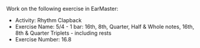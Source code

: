 Work on the following exercise in EarMaster:
- Activity: Rhythm Clapback
- Exercise Name: 5/4 - 1 bar: 16th, 8th, Quarter, Half & Whole notes, 16th, 8th & Quarter Triplets - including rests
- Exercise Number: 16.8
